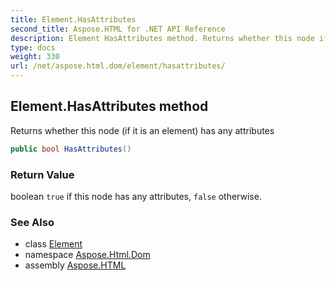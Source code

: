 ```yaml
---
title: Element.HasAttributes
second_title: Aspose.HTML for .NET API Reference
description: Element HasAttributes method. Returns whether this node if it is an element has any attributes
type: docs
weight: 330
url: /net/aspose.html.dom/element/hasattributes/
---
```

## Element.HasAttributes method

Returns whether this node (if it is an element) has any attributes

```csharp
public bool HasAttributes()
```

### Return Value

boolean `true` if this node has any attributes, `false` otherwise.

### See Also

* class [Element](../)
* namespace [Aspose.Html.Dom](../../../aspose.html.dom/)
* assembly [Aspose.HTML](../../../)
